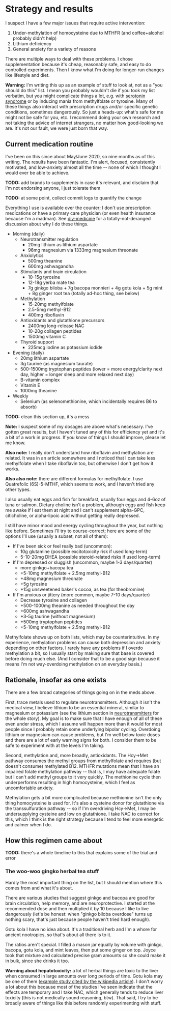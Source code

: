 # Strategy and results
I suspect I have a few major issues that require active intervention:

1. Under-methylation of homocysteine due to MTHFR (and coffee+alcohol probably didn't help)
2. Lithium deficiency
3. General anxiety for a variety of reasons

There are multiple ways to deal with these problems. I chose supplementation because it's cheap, reasonably safe, and easy to do controlled experiments. Then I know what I'm doing for longer-run changes like lifestyle and diet.

**Warning:** I'm writing this up as an example of stuff to look at, not as a "you should do this" list. I mean you probably wouldn't die if you took my list verbatim, but you might complicate things a lot, e.g. with [serotonin syndrome](https://en.wikipedia.org/wiki/Serotonin_syndrome) or by inducing mania from methylfolate or tyrosine. Many of these things also interact with prescription drugs and/or specific genetic conditions, sometimes dangerously. So just a heads-up: what's safe for me might not be safe for you, etc. I recommend doing your own research and not taking the advice of internet strangers, no matter how good-looking we are. It's not our fault, we were just born that way.


## Current medication routine
I've been on this since about May/June 2020, so nine months as of this writing. The results have been fantastic. I'm alert, focused, consistently motivated, and low-anxiety almost all the time -- none of which I thought I would ever be able to achieve.

**TODO:** add brands to supplements in case it's relevant, and disclaim that I'm not endorsing anyone, I just tolerate them

**TODO:** at some point, collect commit logs to quantify the change

Everything I use is available over the counter; I don't use prescription medications or have a primary care physician (or even health insurance because I'm a madman). See [diy-medicine](diy-medicine.md) for a totally-not-deranged discussion about why I do these things.

+ Morning (daily)
  + Neurotransmitter regulation
    + 20mg lithium as lithium aspartate
    + 96mg magnesium via 1333mg magnesium threonate
  + Anxiolytics
    + 500mg theanine
    + 600mg ashwagandha
  + Stimulants and brain circulation
    + 10-15g tyrosine
    + 12-18g yerba mate tea
    + 7g ginkgo biloba + 7g bacopa monnieri + 4g gotu kola + 5g mint + 8g ginger root tea (totally ad-hoc thing, see below)
  + Methylation
    + 15-20mg methylfolate
    + 2.5-5mg methyl-B12
    + 400mg riboflavin
  + Antioxidants and glutathione precursors
    + 2400mg long-release NAC
    + 10-20g collagen peptides
    + 1500mg vitamin C
  + Thyroid support
    + 225mcg iodine as potassium iodide
+ Evening (daily)
  + 20mg lithium aspartate
  + 3g taurine (as magnesium taurate)
  + 500-1500mg tryptophan peptides (lower = more energy/clarity next day, higher = longer sleep and more relaxed next day)
  + B-vitamin complex
  + Vitamin E
  + 1000mg theanine
+ Weekly
  + Selenium (as selenomethionine, which incidentally requires B6 to absorb)

**TODO:** clean this section up, it's a mess

**Note:** I suspect some of my dosages are above what's necessary. I've gotten great results, but I haven't tuned any of this for efficiency yet and it's a bit of a work in progress. If you know of things I should improve, please let me know.

**Also note:** I really don't understand how riboflavin and methylation are related. It was in an article somewhere and I noticed that I can take less methylfolate when I take riboflavin too, but otherwise I don't get how it works.

**Also also note:** there are different formulas for methylfolate. I use Quatrefolic (6S)-5-MTHF, which seems to work, and I haven't tried any other types.

I also usually eat eggs and fish for breakfast, usually four eggs and 4-6oz of tuna or salmon. Dietary choline isn't a problem, although eggs and fish keep me awake if I eat them at night and I can't supplement alpha-GPC, citicholine, or alpha-lipoic acid without getting really depressed.

I still have minor mood and energy cycling throughout the year, but nothing like before. Sometimes I'll try to course-correct; here are some of the options I'll use (usually a subset, not all of them):

+ If I've been sick or feel really bad (uncommon):
  + 10g glutamine (possible excitotoxicity risk if used long-term)
  + 5-10-20mg DHEA (possible steroid-related risks if used long-term)
+ If I'm depressed or sluggish (uncommon, maybe 1-3 days/quarter)
  + more ginkgo+bacopa tea
  + +5-10mg methylfolate + 2.5mg methyl-B12
  + +48mg magnesium threonate
  + +5g tyrosine
  + +15g unsweetened baker's cocoa, as tea (for theobromine)
+ If I'm anxious or jittery (more common, maybe 7-10 days/quarter)
  + Decrease tyrosine and collagen
  + +500-1000mg theanine as needed throughout the day
  + +600mg ashwagandha
  + +3-5g taurine (without magnesium)
  + +500mg tryptophan peptides
  + +5-10mg methylfolate + 2.5mg methyl-B12

Methylfolate shows up on both lists, which may be counterintuitive. In my experience, methylation problems can cause both depression and anxiety depending on other factors. I rarely have any problems if I overdo methylation a bit, so I usually start by making sure that base is covered before doing much else. (And I consider that to be a good sign because it means I'm not way-overdoing methylation on an everyday basis.)


## Rationale, insofar as one exists
There are a few broad categories of things going on in the meds above.

First, trace metals used to regulate neurotransmitters. Although it isn't the medical view, I believe lithium to be an essential mineral, similar to magnesium or potassium (see the lithium section in [neurotransmitters](neurotransmitters.md) for the whole story). My goal is to make sure that I have enough of all of these even under stress, which I assume will happen more than it would for most people since I probably retain some underlying bipolar cycling. Overdoing lithium or magnesium can cause problems, but I'm well below toxic doses and there are a lot of early warning signs for both. I consider them to be safe to experiment with at the levels I'm taking.

Second, methylation and, more broadly, antioxidants. The Hcy->Met pathway consumes the methyl groups from methylfolate and requires (but doesn't consume) methylated B12. MTHFR mutations mean that I have an impaired folate methylation pathway -- that is, I may have adequate folate but I can't add methyl groups to it very quickly. The methionine cycle then underperforms resulting in high homocysteine, which I feel as uncomfortable anxiety.

Methylation gets a bit more complicated because methionine isn't the only thing homocysteine is used for. It's also a cysteine donor for glutathione via the transsulfuration pathway -- so if I'm overdriving Hcy->Met, I may be undersupplying cysteine and low on glutathione. I take NAC to correct for this, which I think is the right strategy because I tend to feel more energetic and calmer when I do.


## How this regimen came about
**TODO:** there's a whole timeline to this that explains some of the trial and error


### The woo-woo gingko herbal tea stuff
Hardly the most important thing on the list, but I should mention where this comes from and what it's about.

There are various studies that suggest ginkgo and bacopa are good for brain circulation, help memory, and are neuroprotective. I started at the recommended dose and then multiplied it by 10 because I like to live dangerously (let's be honest: when "ginkgo biloba overdose" turns up nothing scary, that's just because people haven't tried hard enough).

Gotu kola I have no idea about. It's a traditional herb and I'm a whore for ancient nootropics, so that's about all there is to it.

The ratios aren't special. I filled a mason jar equally by volume with ginkgo, bacopa, gotu kola, and mint leaves, then put some ginger on top. Joyce took that mixture and calculated precise gram amounts so she could make it in bulk, since she drinks it too.

**Warning about hepatotoxicity:** a lot of herbal things are toxic to the liver when consumed in large amounts over long periods of time. Gotu kola may be one of them ([example study cited by the wikipedia article](http://scielo.isciii.es/scielo.php?script=sci_arttext&pid=S1130-01082005000200006&lng=en&nrm=iso&tlng=en)). I don't worry a lot about this because most of the studies I've seen indicate that the effects are temporary and I take NAC, which generally tends to reduce liver toxicity (this is not medically sound reasoning, btw). That said, I try to be broadly aware of things like this before randomly experimenting with stuff.
